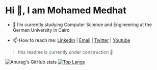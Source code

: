 # Hi 👋, I am Mohamed Medhat
<!-- ### I am a Computer science and engineering student @ The German University in Cairo -->

- 🔭 I’m currently studying Computer Science and Engineering at the German University in Cairo
<!-- - 🌱 I’m currently learning ... -->
<!-- - 👯 I’m looking to collaborate on ... -->
<!-- - 🤔 I’m looking for help with ... -->
<!-- - 💬 Ask me about ... -->
- 📫 How to reach me: [Linkedin](https://www.linkedin.com/in/mmedhat1910/) | [Email](mailto:mmedhat1910@gmail.com) | [Twitter](https://twitter.com/mmedhat1910) | [Youtube](https://youtube.com/c/MohamedMedhat7)
<!-- - 😄 Pronouns: ... -->
<!-- - ⚡ Fun fact: ... -->

> this readme is currently under construction 🚧

![Anurag's GitHub stats](https://github-readme-stats.vercel.app/api?username=mmedhat1910&count_private=true&show_icons=true&hide=issues)
[![Top Langs](https://github-readme-stats.vercel.app/api/top-langs/?username=mmedhat1910&layout=compact)](https://github.com/anuraghazra/github-readme-stats)

<!-- [![trophy](https://github-profile-trophy.vercel.app/?username=ryo-ma)](https://github.com/ryo-ma/github-profile-trophy) -->

<!-- [![Repos Badge](https://badges.pufler.dev/repos/mmedhat1910)](https://badges.pufler.dev) -->


<!-- [![Contributors Display](https://badges.pufler.dev/contributors/mmedhat1910/the-conqueror?size=50&padding=5&bots=true)](https://badges.pufler.dev) -->

<!-- [![GitHub Streak](http://github-readme-streak-stats.herokuapp.com?user=mmedhat1910&date_format=j%20M%5B%20Y%5D)](https://git.io/streak-stats) -->

<!--
**mmedhat1910/mmedhat1910** is a ✨ _special_ ✨ repository because its `README.md` (this file) appears on your GitHub profile.

Here are some ideas to get you started:

- 🔭 I’m currently working on ...
- 🌱 I’m currently learning ...
- 👯 I’m looking to collaborate on ...
- 🤔 I’m looking for help with ...
- 💬 Ask me about ...
- 📫 How to reach me: ...
- 😄 Pronouns: ...
- ⚡ Fun fact: ...
-->
